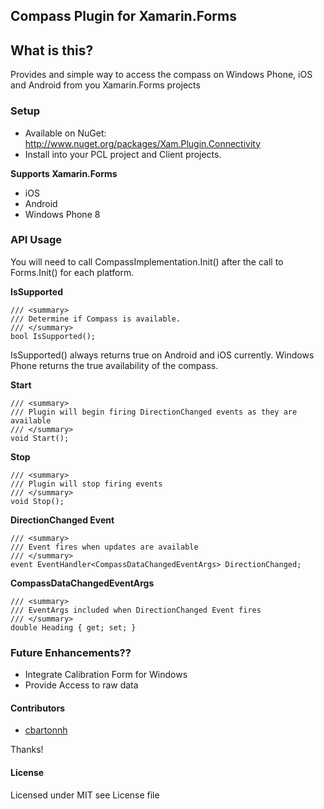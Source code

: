 ## Compass Plugin for Xamarin.Forms

## What is this?
Provides and simple way to access the compass on Windows Phone, iOS and Android from you Xamarin.Forms projects

### Setup
* Available on NuGet: http://www.nuget.org/packages/Xam.Plugin.Connectivity
* Install into your PCL project and Client projects.

**Supports Xamarin.Forms**
* iOS
* Android
* Windows Phone 8

### API Usage

You will need to call CompassImplementation.Init() after the call to Forms.Init() for each platform.

**IsSupported**
```
/// <summary>
/// Determine if Compass is available.
/// </summary>
bool IsSupported();
```
IsSupported() always returns true on Android and iOS currently. Windows Phone returns the true availability of the compass.

**Start**
```
/// <summary>
/// Plugin will begin firing DirectionChanged events as they are available
/// </summary>
void Start();
```

**Stop**
```
/// <summary>
/// Plugin will stop firing events
/// </summary>
void Stop();
```

**DirectionChanged Event**
```
/// <summary>
/// Event fires when updates are available
/// </summary>
event EventHandler<CompassDataChangedEventArgs> DirectionChanged;
```

**CompassDataChangedEventArgs**
```
/// <summary>
/// EventArgs included when DirectionChanged Event fires
/// </summary>
double Heading { get; set; }
```

### Future Enhancements??

* Integrate Calibration Form for Windows
* Provide Access to raw data

#### Contributors
* [cbartonnh](https://github.com/JarleySoft)

Thanks!

#### License
Licensed under MIT see License file
